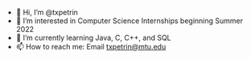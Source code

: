 - 👋 Hi, I’m @txpetrin
- 👀 I’m interested in Computer Science Internships beginning Summer 2022
- 🌱 I’m currently learning Java, C, C++, and SQL
- 📫 How to reach me: Email txpetrin@mtu.edu

<!---
txpetrin/txpetrin is a ✨ special ✨ repository because its `README.md` (this file) appears on your GitHub profile.
You can click the Preview link to take a look at your changes.
--->
